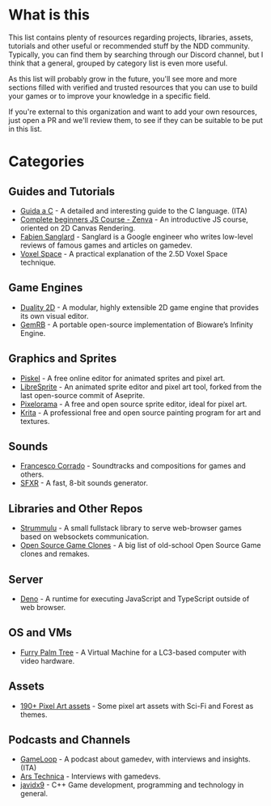 # What is this
This list contains plenty of resources regarding projects, libraries, assets, tutorials and other useful or recommended stuff by the NDD community.
Typically, you can find them by searching through our Discord channel, but I think that a general, grouped by category list is even more useful.  

As this list will probably grow in the future, you'll see more and more sections filled with verified and trusted resources that you can use to build your games or to improve your knowledge in a specific field.  

If you're external to this organization and want to add your own resources, just open a PR and we'll review them, to see if they can be suitable to be put in this list.  

# Categories

## Guides and Tutorials
- [Guida a C](https://www.fabiomanganiello.com/guidac.pdf) - A detailed and interesting guide to the C language. (ITA)
- [Complete beginners JS Course - Zenva](https://academy.zenva.com/course/the-complete-beginners-javascript-course/) - An introductive JS course, oriented on 2D Canvas Rendering.
- [Fabien Sanglard](https://fabiensanglard.net/) - Sanglard is a Google engineer who writes low-level reviews of famous games and articles on gamedev.
- [Voxel Space](https://github.com/s-macke/VoxelSpace) - A practical explanation of the 2.5D Voxel Space technique.

## Game Engines
- [Duality 2D](https://www.duality2d.net/) - A modular, highly extensible 2D game engine that provides its own visual editor.
- [GemRB](https://gemrb.github.io/) - A portable open-source implementation of Bioware’s Infinity Engine.

## Graphics and Sprites
- [Piskel](https://www.piskelapp.com/) - A free online editor for animated sprites and pixel art.
- [LibreSprite](https://github.com/LibreSprite/LibreSprite) - An animated sprite editor and pixel art tool, forked from the last open-source commit of Aseprite.
- [Pixelorama](https://www.orama-interactive.com/pixelorama) - A free and open source sprite editor, ideal for pixel art.
- [Krita](https://krita.org/en/) - A professional free and open source painting program for art and textures.

## Sounds
- [Francesco Corrado](https://soundcloud.com/francesco-corrado-846828) - Soundtracks and compositions for games and others.
- [SFXR](https://www.drpetter.se/project_sfxr.html) - A fast, 8-bit sounds generator.

## Libraries and Other Repos
- [Strummulu](https://github.com/vikkio88/strummulu) - A small fullstack library to serve web-browser games based on websockets communication.
- [Open Source Game Clones](https://osgameclones.com/) - A big list of old-school Open Source Game clones and remakes.

## Server
- [Deno](https://deno.land/v1) - A runtime for executing JavaScript and TypeScript outside of web browser.

## OS and VMs
- [Furry Palm Tree](https://github.com/slaierno/furry-palm-tree) - A Virtual Machine for a LC3-based computer with video hardware.

## Assets
- [190+ Pixel Art assets](https://sunnysidegames.itch.io/190-free-pixel-art-assets-sci-fi-forest) - Some pixel art assets with Sci-Fi and Forest as themes.

## Podcasts and Channels
- [GameLoop](https://podcasts.google.com/?feed=aHR0cDovL2ZlZWRzLmZlZWRidXJuZXIuY29tL0dhbWVMb29wUG9kY2FzdA&hl=en-GB) - A podcast about gamedev, with interviews and insights. (ITA)
- [Ars Technica](https://www.youtube.com/channel/UCCDU1fsmgvWljcW2aodfJsA) - Interviews with gamedevs.
- [javidx9](https://www.youtube.com/channel/UC-yuWVUplUJZvieEligKBkA/videos) - C++ Game development, programming and technology in general.